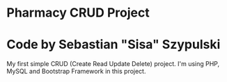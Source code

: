 # Pharmacy CRUD Project
# Code by Sebastian "Sisa" Szypulski
My first simple CRUD (Create Read Update Delete) project. 
I'm using PHP, MySQL and Bootstrap Framework in this project.
